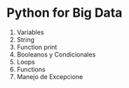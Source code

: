 # Python for Big Data

1. Variables
2. String
3. Function print
4. Booleanos y Condicionales
5. Loops
6. Functions
7. Manejo de Excepcione